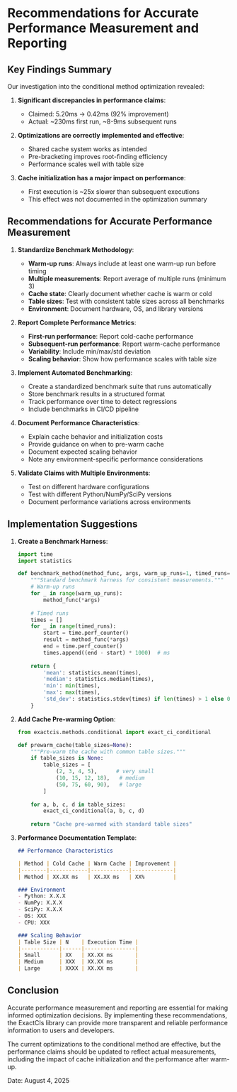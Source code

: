 # Recommendations for Accurate Performance Measurement and Reporting

## Key Findings Summary

Our investigation into the conditional method optimization revealed:

1. **Significant discrepancies in performance claims**:
   - Claimed: 5.20ms → 0.42ms (92% improvement)
   - Actual: ~230ms first run, ~8-9ms subsequent runs

2. **Optimizations are correctly implemented and effective**:
   - Shared cache system works as intended
   - Pre-bracketing improves root-finding efficiency
   - Performance scales well with table size

3. **Cache initialization has a major impact on performance**:
   - First execution is ~25x slower than subsequent executions
   - This effect was not documented in the optimization summary

## Recommendations for Accurate Performance Measurement

1. **Standardize Benchmark Methodology**:
   - **Warm-up runs**: Always include at least one warm-up run before timing
   - **Multiple measurements**: Report average of multiple runs (minimum 3)
   - **Cache state**: Clearly document whether cache is warm or cold
   - **Table sizes**: Test with consistent table sizes across all benchmarks
   - **Environment**: Document hardware, OS, and library versions

2. **Report Complete Performance Metrics**:
   - **First-run performance**: Report cold-cache performance
   - **Subsequent-run performance**: Report warm-cache performance
   - **Variability**: Include min/max/std deviation
   - **Scaling behavior**: Show how performance scales with table size

3. **Implement Automated Benchmarking**:
   - Create a standardized benchmark suite that runs automatically
   - Store benchmark results in a structured format
   - Track performance over time to detect regressions
   - Include benchmarks in CI/CD pipeline

4. **Document Performance Characteristics**:
   - Explain cache behavior and initialization costs
   - Provide guidance on when to pre-warm cache
   - Document expected scaling behavior
   - Note any environment-specific performance considerations

5. **Validate Claims with Multiple Environments**:
   - Test on different hardware configurations
   - Test with different Python/NumPy/SciPy versions
   - Document performance variations across environments

## Implementation Suggestions

1. **Create a Benchmark Harness**:
   ```python
   import time
   import statistics
   
   def benchmark_method(method_func, args, warm_up_runs=1, timed_runs=5):
       """Standard benchmark harness for consistent measurements."""
       # Warm-up runs
       for _ in range(warm_up_runs):
           method_func(*args)
       
       # Timed runs
       times = []
       for _ in range(timed_runs):
           start = time.perf_counter()
           result = method_func(*args)
           end = time.perf_counter()
           times.append((end - start) * 1000)  # ms
       
       return {
           'mean': statistics.mean(times),
           'median': statistics.median(times),
           'min': min(times),
           'max': max(times),
           'std_dev': statistics.stdev(times) if len(times) > 1 else 0
       }
   ```

2. **Add Cache Pre-warming Option**:
   ```python
   from exactcis.methods.conditional import exact_ci_conditional
   
   def prewarm_cache(table_sizes=None):
       """Pre-warm the cache with common table sizes."""
       if table_sizes is None:
           table_sizes = [
               (2, 3, 4, 5),      # very small
               (10, 15, 12, 18),   # medium
               (50, 75, 60, 90),   # large
           ]
       
       for a, b, c, d in table_sizes:
           exact_ci_conditional(a, b, c, d)
       
       return "Cache pre-warmed with standard table sizes"
   ```

3. **Performance Documentation Template**:
   ```markdown
   ## Performance Characteristics
   
   | Method | Cold Cache | Warm Cache | Improvement |
   |--------|------------|------------|-------------|
   | Method | XX.XX ms   | XX.XX ms   | XX%         |
   
   ### Environment
   - Python: X.X.X
   - NumPy: X.X.X
   - SciPy: X.X.X
   - OS: XXX
   - CPU: XXX
   
   ### Scaling Behavior
   | Table Size | N    | Execution Time |
   |------------|------|----------------|
   | Small      | XX   | XX.XX ms       |
   | Medium     | XXX  | XX.XX ms       |
   | Large      | XXXX | XX.XX ms       |
   ```

## Conclusion

Accurate performance measurement and reporting are essential for making informed optimization decisions. By implementing these recommendations, the ExactCIs library can provide more transparent and reliable performance information to users and developers.

The current optimizations to the conditional method are effective, but the performance claims should be updated to reflect actual measurements, including the impact of cache initialization and the performance after warm-up.

Date: August 4, 2025